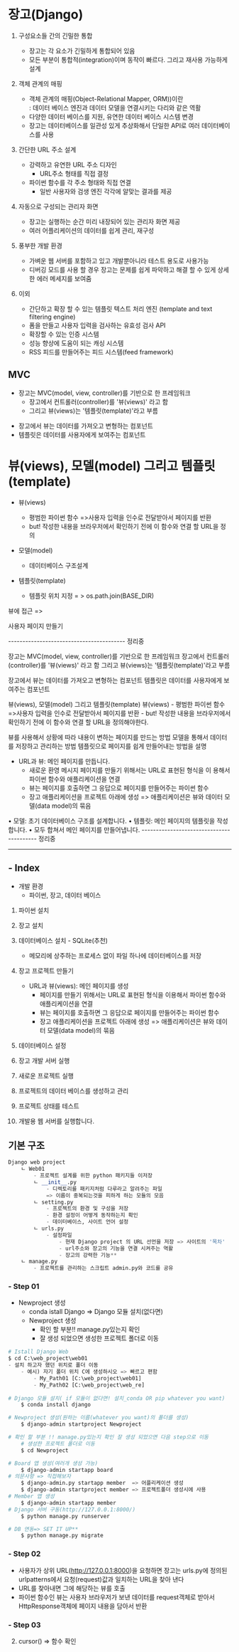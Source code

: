 # 장고(Django)

1. 구성요소들 간의 긴밀한 통합 
    - 장고는 각 요소가 긴밀하게 통합되어 있음  
    - 모든 부분이 통합적(integration)이며 동작이 빠르다. 그리고 재사용 가능하게 설계   
2. 객체 관계의 매핑     
    - 객체 관계의 매핑(Object-Relational Mapper, ORM))이란     
        : 데이터 베이스 엔진과 데이터 모델을 연결시키는 다리와 같은 역활     
    - 다양한 데이터 베이스를 지원, 유연한 데이터 베이스 시스템 변경     
    - 장고는 데이터베이스를 일관성 있게 추상화해서 단일한 API로 여러 데이터베이스를 사용      

3. 간단한 URL 주소 설계    
    - 강력하고 유연한 URL 주소 디자인  
         - URL주소 형태를 직접 결정 
    - 파이썬 함수를 각 주소 형태와 직접 연결 
        - 일반 사용자와 검생 엔진 각각에 알맞는 결과를 제공 

4. 자동으로 구성되는 관리자 화면 
    - 장고는 실행하는 순간 미리 내장되어 있는 관리자 화면 제공 
    - 여러 어플리케이션의 데이터를 쉽게 관리, 재구성 

5. 풍부한 개발 환경
    - 가벼운 웹 서버를 포함하고 있고 개발뿐아니라 테스트 용도로 사용가능 
    - 디버깅 모드를 사용 할 경우 장고는 문제를 쉽게 파악하고 해결 할 수 있게 상세한 에러 메세지를 보여줌 

6. 이외
    - 간단하고 확장 할 수 있는 템플릿 텍스트 처리 엔진 (template and text filtering engine)
    - 폼을 만들고 사용자 입력을 검사하는 유효성 검사 API
    - 확장할 수 있는 인증 시스템 
    - 성능 향상에 도움이 되는 캐싱 시스템 
    - RSS 피드를 만들어주는 피드 시스템(feed framework)



## MVC

- 장고는 MVC(model, view, controller)를 기반으로 한 프레임워크
    - 장고에서 컨트롤러(controller)를 '뷰(views)' 라고 함 
    - 그리고 뷰(views)는 '템플릿(template)'라고 부름 

+ 장고에서 뷰는 데이터를 가져오고 변형하는 컴포넌트
+ 템플릿은 데이터를 사용자에게 보여주는 컴포넌트


# 뷰(views), 모델(model) 그리고 템플릿(template)

 + 뷰(views) 
    - 평범한 파이썬 함수 =>사용자 입력을 인수로 전달받아서 페이지를 반환
    - but! 작성한 내용을 브라우저에서 확인하기 전에 이 함수와 연결 할 URL을 정의

+ 모델(model) 
    - 데이터베이스 구조설계

+ 템플릿(template) 

    - 템플릿 위치 지정 = > os.path.join(BASE_DIR) 

뷰에 접근 =>   


사용자 페이지 만들기 




----------------------------------------- 정리중 


장고는 MVC(model, view, controller)를 기반으로 한 프레임워크
장고에서 컨트롤러(controller)를 '뷰(views)' 라고 함 
그리고 뷰(views)는 '템플릿(template)'라고 부름 

장고에서 뷰는 데이터를 가져오고 변형하는 컴포넌트
템플릿은 데이터를 사용자에게 보여주는 컴포넌트


뷰(views), 모델(model) 그리고 템플릿(template)
뷰(views) - 평범한 파이썬 함수 =>사용자 입력을 인수로 전달받아서 페이지를 반환
    - but! 작성한 내용을 브라우저에서 확인하기 전에 이 함수와 연결
할 URL을 정의해야한다. 

뷰를 사용해서 상황에 따라 내용이 변하는 페이지를 만드는 방법
모델을 통해서 데이터를 저장하고 관리하는 방법
템플릿으로 페이지를 쉽게 만들어내는 방법을 설명

- URL과 뷰: 메인 페이지를 만듭니다.
    -  새로운 환영 메시지 페이지를 만들기 위해서는 URL로 표현된 형식을 이
용해서 파이썬 함수와 애플리케이션을 연결
    - 뷰는 페이지를 호출하면 그 응답으로 페이지를 만들어주는 파이썬 함수
    - 장고 애플리케이션을 프로젝트 아래에 생성  => 애플리케이션은 뷰와 데이터 모델(data model)의 묶음


• 모델: 초기 데이터베이스 구조를 설계합니다.
• 템플릿: 메인 페이지의 템플릿을 작성합니다.
• 모두 합쳐서 메인 페이지를 만들어냅니다.
----------------------------------------- 정리중 





---


## - Index
- 개발 환경
    - 파이썬, 장고, 데이터 베이스

1. 파이썬 설치
2. 장고 설치
3. 데이터베이스 설치
        - SQLite(추천)
    - 메모리에 상주하는 프로세스 없이 파일 하나에 데이터베이스를 저장 
4. 장고 프로젝트 만들기
    - URL과 뷰(views): 메인 페이지를 생성
        - 페이지를 만들기 위해서는 URL로 표현된 형식을 이용해서 파이썬 함수와 애플리케이션을 연결     
        - 뷰는 페이지를 호출하면 그 응답으로 페이지를 만들어주는 파이썬 함수
        - 장고 애플리케이션을 프로젝트 아래에 생성 => 애플리케이션은 뷰와 데이터 모델(data model)의 묶음     

5. 데이터베이스 설정 
6. 장고 개발 서버 실행  
7. 새로운 프로젝트 실행 
8. 프로젝트의 데이터 베이스를 생성하고 관리 
9. 프로젝트 상태를 테스트 
10. 개발용 웹 서버를 실행합니다.


## 기본 구조
```py
Django web project
    ㄴ Web01
        - 프로젝트 설계를 위한 python 패키지들 이저장    
        ㄴ __init__.py 
            - 디렉토리를 패키지처럼 다루라고 알려주는 파일 
            => 이름이 중복되는것을 피하게 하는 모듈의 모음 
        ㄴ setting.py 
            - 프로젝트의 환경 및 구성을 저장
            - 환경 설정이 어떻게 동작하는지 확인
            - 데이터베이스, 사이트 언어 설정 
        ㄴ urls.py
            - 설정파일 
                - 현재 Django project 의 URL 선언을 저장 => 사이트의 '목차'
                - url주소와 장고의 기능을 연결 시켜주는 역활 
                - 장고의 강력한 기능**
    ㄴ manage.py
        - 프로젝트를 관리하는 스크립트 admin.py와 코드를 공유 
```


### - Step 01 
- Newproject 생성    
    - conda istall Django  =>  Django 모듈 설치(없다면)    
    - Newproject 생성     
        - 확인 할 부분!! manage.py있는지 확인    
        - 잘 생성 되었으면 생성한 프로젝트 폴더로 이동    


```py   
# Istall Django Web
$ cd C:\web_project\web01
- 설치 하고자 했던 위치로 폴더 이동     
    - 예시) 자기 폴더 위치 C에 생성하시오 => 빠르고 편함     
        - My_Path01 [C:\web_project\web01]     
        - My_Path02 [C:\web_project\web_re]     
 
# Django 모듈 설치( if 모듈이 없다면! 설치_conda OR pip whatever you want)
    $ conda install django     

# Newproject 생성(원하는 이름(whatever you want)의 폴더를 생성)
    $ django-admin startproject Newproject   

# 확인 할 부분 !! manage.py있는지 확인 잘 생성 되었으면 다음 step으로 이동 
    # 생성한 프로젝트 폴더로 이동
    $ cd Newproject 

# Board 앱 생성(여러개 생성 가능)
    $ django-admin startapp board
# 의문사항 => 직접해보자 
    $ django-admin.py startapp member  => 어플리케이션 생성 
    $ django-admin startproject member => 프로젝트폴더 생성시에 사용
# Member 앱 생성
    $ django-admin startapp member 
# Django 서버 구동(http://127.0.0.1:8000/)
    $ python manage.py runserver 

# DB 연동=> SET IT UP**
    $ python manage.py migrate
```


### - Step 02 
 - 사용자가 상위 URL(http://127.0.0.1:8000)을 요청하면 장고는 urls.py에 정의된 urlpatterns에서 요청(request)값과 일치하는 URL을 찾아 낸다 
 - URL를 찾아내면 그에 해당하는 뷰를 호출
 - 파이썬 함수인 뷰는 사용자 브라우저가 보낸 데이터를 request객체로 받아서 HttpResponse객체에 페이지 내용을 담아서 반환


### - Step 03


2. cursor() => 함수 확인 




